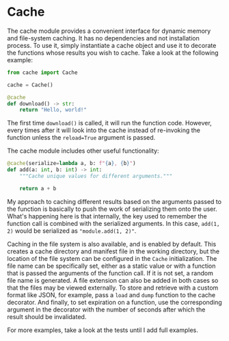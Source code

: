 # Cache

The cache module provides a convenient interface for dynamic memory and file-system caching.
It has no dependencies and not installation process.
To use it, simply instantiate a cache object and use it to decorate the functions whose results you wish to cache.
Take a look at the following example:

```python
from cache import Cache

cache = Cache()

@cache
def download() -> str:
    return "Hello, world!"
```

The first time `download()` is called, it will run the function code.
However, every times after it will look into the cache instead of re-invoking the function unless the `reload=True` argument is passed.

The cache module includes other useful functionality:

```python
@cache(serialize=lambda a, b: f"{a}, {b}")
def add(a: int, b: int) -> int:
    """Cache unique values for different arguments."""

    return a + b
```

My approach to caching different results based on the arguments passed to the function is basically to push the work of serializing them onto the user.
What's happening here is that internally, the key used to remember the function call is combined with the serialized arguments.
In this case, `add(1, 2)` would be serialized as `"module.add(1, 2)"`.

Caching in the file system is also available, and is enabled by default.
This creates a cache directory and manifest file in the working directory, but the location of the file system can be configured in the `Cache` initialization.
The file name can be specifically set, either as a static value or with a function that is passed the arguments of the function call.
If it is not set, a random file name is generated.
A file extension can also be added in both cases so that the files may be viewed externally.
To store and retrieve with a custom format like JSON, for example, pass a `load` and `dump` function to the cache decorator.
And finally, to set expiration on a function, use the corresponding argument in the decorator with the number of seconds after which the result should be invalidated.

For more examples, take a look at the tests until I add full examples.
